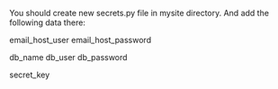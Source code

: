 You should create new secrets.py file in mysite directory. And add the following data there: 

email_host_user
email_host_password

db_name
db_user
db_password

secret_key
